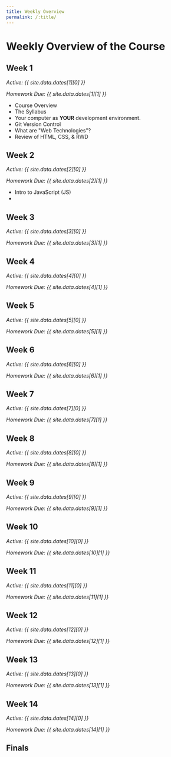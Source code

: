 ```yaml
---
title: Weekly Overview
permalink: /:title/
---
```


# Weekly Overview of the Course

## Week 1

_Active: {{ site.data.dates[1][0] }}_

_Homework Due: {{ site.data.dates[1][1] }}_

- Course Overview
- The Syllabus
- Your computer as **YOUR** development environment.
- Git Version Control
- What are "Web Technologies"?
- Review of HTML, CSS, & RWD



## Week 2

_Active: {{ site.data.dates[2][0] }}_

_Homework Due: {{ site.data.dates[2][1] }}_

- Intro to JavaScript (JS)
- 

<!--
- Basic Technologies
    - Text Documents
    - Text Editors
    - Git
    - Git GUI
    - GitHub.com
    - Markup
    - Markdown
 -->


## Week 3

_Active: {{ site.data.dates[3][0] }}_

_Homework Due: {{ site.data.dates[3][1] }}_

<!--
- Intro to p5
- "Hello World!"
- Basics of `setup()` & `draw()`
- What is the canvas, and how do you make one?
- Setting the background
- Comments
 -->


## Week 4

_Active: {{ site.data.dates[4][0] }}_

_Homework Due: {{ site.data.dates[4][1] }}_

<!--
- The basics of drawing
- 2D Primitive Shapes
- Color in p5
- Shape function transformations
- Order of Operations
- The Error Console
 -->


## Week 5

_Active: {{ site.data.dates[5][0] }}_

_Homework Due: {{ site.data.dates[5][1] }}_

<!--
- Basics of animation
- Variables
    - p5 variables
        - mouseX, mouseY
        - width, height
    - Contestants (PI)
    - Defining you own variables
    - Global environment variables
    - Variable scope
- Using variables and math to make things move.
- Simple math
- Statements
- White space and notes on code cleanliness
 -->

## Week 6

_Active: {{ site.data.dates[6][0] }}_

_Homework Due: {{ site.data.dates[6][1] }}_

<!--
- Math
- console.log()
- The map function (`map()`)
- Random Number Generators
- JavaScript Objects
- Data Types
 -->

## Week 7

_Active: {{ site.data.dates[7][0] }}_

_Homework Due: {{ site.data.dates[7][1] }}_

<!--
- Conditional Statements
    - Booleans
    - `if` statements
    - comparison operators
    - `else`, `else if` statements
- Bouncing Ball
- Additional Mouse and Keyboard Events
- Buttons, Rollovers, & Switches
 -->

## Week 8

_Active: {{ site.data.dates[8][0] }}_

_Homework Due: {{ site.data.dates[8][1] }}_

<!--
- Loops
    - For
    - While
    - Nested Loops
 -->

## Week 9

_Active: {{ site.data.dates[9][0] }}_

_Homework Due: {{ site.data.dates[9][1] }}_

<!--
- Arrays
    - Creating an array
    - length
    - Working through arrays
    - push
    - splice
-->

## Week 10

_Active: {{ site.data.dates[10][0] }}_

_Homework Due: {{ site.data.dates[10][1] }}_

<!--
- Functions
 -->

## Week 11

_Active: {{ site.data.dates[11][0] }}_

_Homework Due: {{ site.data.dates[11][1] }}_

<!--
- Classes and Objects (OOP)
 -->

## Week 12

_Active: {{ site.data.dates[12][0] }}_

_Homework Due: {{ site.data.dates[12][1] }}_

<!--
- Interacting Objects
 -->


## Week 13

_Active: {{ site.data.dates[13][0] }}_

_Homework Due: {{ site.data.dates[13][1] }}_


<!--
- **Introduce the Final**
- Using a Local Server
- Images
- Video
- Sound
 -->




## Week 14

_Active: {{ site.data.dates[14][0] }}_

_Homework Due: {{ site.data.dates[14][1] }}_

<!--
- WebGL
- Additional Info on Submitting your Final
- Work on your Final
 -->

## Finals

<!-- _**Final Project Due:** Thursday, May 10th @ 8:00AM_ -->


<!--
## Final

_Active: {{ site.data.dates[0][0] }}_
_Final Due: {{ site.data.dates[0][1] }}_

**More Details to Come** -->
